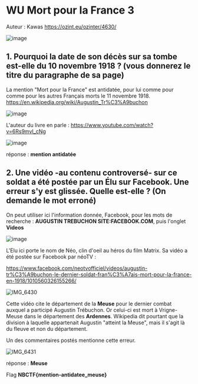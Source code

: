 # WU Mort pour la France 3

Auteur : Kawas
<https://ozint.eu/ozinter/4630/>

![image](https://github.com/K4was/WU-NBCTF-2023/assets/152096071/2948f2fa-e63b-4beb-af50-2c94367a3a53)


## 1. Pourquoi la date de son décès sur sa tombe est-elle du 10 novembre 1918 ? (vous donnerez le titre du paragraphe de sa page)

La mention "Mort pour la France" est antidatée, pour lui comme pour comme pour les autres Français morts le 11 novembre 1918.
<https://en.wikipedia.org/wiki/Augustin_Tr%C3%A9buchon>

![image](https://github.com/K4was/WU-NBCTF-2023/assets/152096071/0e136e3d-e1e3-48e1-b0a4-9a6a7f65a7f5)

L'auteur du livre en parle :
<https://www.youtube.com/watch?v=6Rs9mvI_cNg>

![image](https://github.com/K4was/WU-NBCTF-2023/assets/152096071/7be5e29c-7ac4-4531-8ac8-4008e69040e4)


réponse : **mention antidatée**


## 2. Une vidéo -au contenu controversé- sur ce soldat a été postée par un Élu sur Facebook. Une erreur s'y est glissée. Quelle est-elle ? (On demande le mot erroné)

On peut utiliser ici l'information donnée, Facebook, pour les mots de recherche : **AUGUSTIN TREBUCHON SITE:FACEBOOK.COM**, puis l'onglet **Videos**

![image](https://github.com/K4was/WU-NBCTF-2023/assets/152096071/98537686-3b0c-44e1-8c11-9bbfc89ac299)


L'Elu ici porte le nom de Néo, clin d'oeil au héros du film Matrix.
Sa vidéo a été postée sur Facebook par néoTV :

<https://www.facebook.com/neotvofficiel/videos/augustin-tr%C3%A9buchon-le-dernier-soldat-fran%C3%A7ais-mort-pour-la-france-en-1918/1010560326155266/>



![IMG_6430](https://github.com/K4was/WU-NBCTF-2023/assets/152096071/9925cbda-cea5-418d-b26e-d5e624e6d213)


Cette vidéo cite le département de la **Meuse** pour le dernier combat auxquel a participé Augustin Trébuchon. Or celui-ci est mort à Vrigne-Meuse dans le département des **Ardennes**. Wikipedia dit pourtant que la division à laquelle appartenait Augustin "atteint la Meuse", mais il s'agit là du fleuve et non du département.

Un des commentaires postés mentionne cette erreur.

![IMG_6431](https://github.com/K4was/WU-NBCTF-2023/assets/152096071/fbe6f00e-53e4-4c17-9160-1140a516be20)


réponse : **Meuse**

Flag **NBCTF{mention-antidatee_meuse}**
